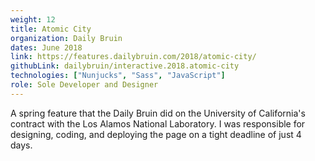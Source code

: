 ```yaml
---
weight: 12
title: Atomic City
organization: Daily Bruin
dates: June 2018
link: https://features.dailybruin.com/2018/atomic-city/
githubLink: dailybruin/interactive.2018.atomic-city
technologies: ["Nunjucks", "Sass", "JavaScript"]
role: Sole Developer and Designer
---
```


<!-- ![](./atomic-city/atomic-city.png) -->

A spring feature that the Daily Bruin did on the University of California's contract with the Los Alamos National Laboratory. I was responsible for designing, coding, and deploying the page on a tight deadline of just 4 days.
